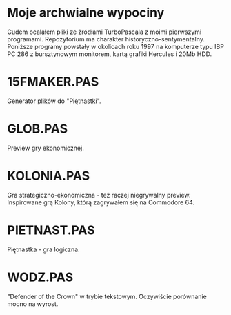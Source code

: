 Moje archwialne wypociny
==

Cudem ocalałem pliki ze żródłami TurboPascala z moimi pierwszymi programami. Repozytorium ma charakter historyczno-sentymentalny. Poniższe programy powstały w okolicach roku 1997 na komputerze typu IBP PC 286 z bursztynowym monitorem, kartą grafiki Hercules i 20Mb HDD.


15FMAKER.PAS
====
Generator plików do "Piętnastki".


GLOB.PAS
====
Preview gry ekonomicznej.


KOLONIA.PAS
====
Gra strategiczno-ekonomiczna - też raczej niegrywalny preview. Inspirowane grą Kolony, którą zagrywałem się na Commodore 64.


PIETNAST.PAS
====
Piętnastka - gra logiczna.


WODZ.PAS
====
"Defender of the Crown" w trybie tekstowym. Oczywiście porównanie mocno na wyrost.


